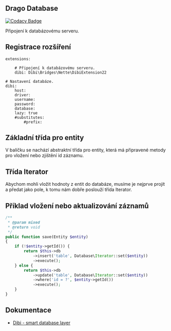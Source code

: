 ## Drago Database

[![Codacy Badge](https://api.codacy.com/project/badge/Grade/0a573beafc964543af530617a71467fd)](https://www.codacy.com/app/accgit/database?utm_source=github.com&utm_medium=referral&utm_content=drago-ex/database&utm_campaign=badger)

Připojení k databázovému serveru.

## Registrace rozšíření

```
extensions:

	# Připojení k databázovému serveru.
	dibi: Dibi\Bridges\Nette\DibiExtension22

# Nastavení databáze.
dibi:
	host:
	driver:
	username:
	password:
	database:
	lazy: true
	#substitutes:
		#prefix:
```

## Základní třída pro entity

V balíčku se nachází abstraktní třída pro entity, která má připravené metody pro vložení nebo zjištění id záznamu.

## Třída Iterator

Abychom mohli vložit hodnoty z entit do databáze, musíme je nejprve projít a předat jako pole,
k tomu nám dobře poslouží třída Iterator.

## Příklad vložení nebo aktualizování záznamů

```php
/**
 * @param mixed
 * @return void
 */
public function save(Entity $entity)
{
	if (!$entity->getId()) {
		return $this->db
			->insert('table', Database\Iterator::set($entity))
			->execute();
	} else {
		return $this->db
			->update('table', Database\Iterator::set($entity))
			->where('id = ?', $entity->getId())
			->execute();
	}
}
```

## Dokumentace
- [Dibi - smart database layer](https://github.com/dg/dibi)
